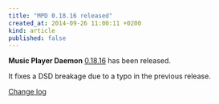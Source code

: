```yaml
---
title: "MPD 0.18.16 released"
created_at: 2014-09-26 11:00:11 +0200
kind: article
published: false
---
```


**Music Player Daemon** [0.18.16](/download/mpd/0.18/mpd-0.18.16.tar.xz)
has been released.

It fixes a DSD breakage due to a typo in the previous release.

[Change log](http://git.musicpd.org/cgit/master/mpd.git/plain/NEWS?h=v0.18.16)
